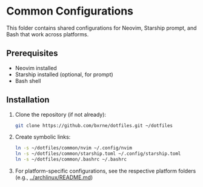# Common Configurations

This folder contains shared configurations for Neovim, Starship prompt, and Bash that work across platforms.

## Prerequisites

- Neovim installed
- Starship installed (optional, for prompt)
- Bash shell

## Installation

1. Clone the repository (if not already):
   ```bash
   git clone https://github.com/bxrne/dotfiles.git ~/dotfiles
   ```

2. Create symbolic links:
   ```bash
   ln -s ~/dotfiles/common/nvim ~/.config/nvim
   ln -s ~/dotfiles/common/starship.toml ~/.config/starship.toml
   ln -s ~/dotfiles/common/.bashrc ~/.bashrc
   ```

3. For platform-specific configurations, see the respective platform folders (e.g., [../archlinux/README.md](../archlinux/README.md))